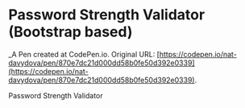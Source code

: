 # Password Strength Validator (Bootstrap based)
 _A Pen created at CodePen.io. Original URL: [https://codepen.io/nat-davydova/pen/870e7dc21d000dd58b0fe50d392e0339](https://codepen.io/nat-davydova/pen/870e7dc21d000dd58b0fe50d392e0339).

 Password Strength Validator